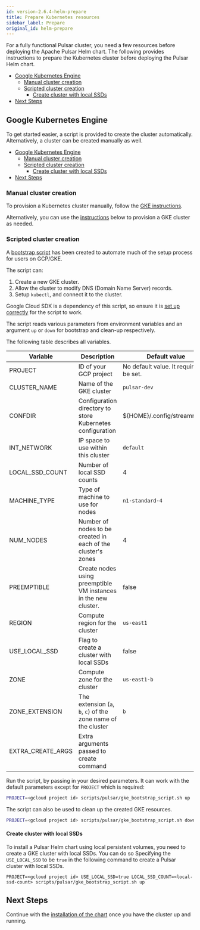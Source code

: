 ```yaml
---
id: version-2.6.4-helm-prepare
title: Prepare Kubernetes resources
sidebar_label: Prepare
original_id: helm-prepare
---
```


For a fully functional Pulsar cluster, you need a few resources before deploying the Apache Pulsar Helm chart. The following provides instructions to prepare the Kubernetes cluster before deploying the Pulsar Helm chart.

- [Google Kubernetes Engine](#google-kubernetes-engine)
  - [Manual cluster creation](#manual-cluster-creation)
  - [Scripted cluster creation](#scripted-cluster-creation)
    - [Create cluster with local SSDs](#create-cluster-with-local-ssds)
- [Next Steps](#next-steps)

## Google Kubernetes Engine

To get started easier, a script is provided to create the cluster automatically. Alternatively, a cluster can be created manually as well.

- [Google Kubernetes Engine](#google-kubernetes-engine)
  - [Manual cluster creation](#manual-cluster-creation)
  - [Scripted cluster creation](#scripted-cluster-creation)
    - [Create cluster with local SSDs](#create-cluster-with-local-ssds)
- [Next Steps](#next-steps)

### Manual cluster creation

To provision a Kubernetes cluster manually, follow the [GKE instructions](https://cloud.google.com/kubernetes-engine/docs/how-to/creating-a-cluster).

Alternatively, you can use the [instructions](#scripted-cluster-creation) below to provision a GKE cluster as needed.

### Scripted cluster creation

A [bootstrap script](https://github.com/streamnative/charts/tree/master/scripts/pulsar/gke_bootstrap_script.sh) has been created to automate much of the setup process for users on GCP/GKE.

The script can:

1. Create a new GKE cluster.
2. Allow the cluster to modify DNS (Domain Name Server) records.
3. Setup `kubectl`, and connect it to the cluster.

Google Cloud SDK is a dependency of this script, so ensure it is [set up correctly](helm-tools.md#connect-to-a-gke-cluster) for the script to work.

The script reads various parameters from environment variables and an argument `up` or `down` for bootstrap and clean-up respectively.

The following table describes all variables.

| **Variable** | **Description** | **Default value** |
| ------------ | --------------- | ----------------- |
| PROJECT      | ID of your GCP project | No default value. It requires to be set. |
| CLUSTER_NAME | Name of the GKE cluster | `pulsar-dev` |
| CONFDIR | Configuration directory to store Kubernetes configuration | ${HOME}/.config/streamnative |
| INT_NETWORK | IP space to use within this cluster | `default` |
| LOCAL_SSD_COUNT | Number of local SSD counts | 4 |
| MACHINE_TYPE | Type of machine to use for nodes | `n1-standard-4` |
| NUM_NODES | Number of nodes to be created in each of the cluster's zones | 4 |
| PREEMPTIBLE | Create nodes using preemptible VM instances in the new cluster. | false |
| REGION | Compute region for the cluster | `us-east1` |
| USE_LOCAL_SSD | Flag to create a cluster with local SSDs | false |
| ZONE | Compute zone for the cluster | `us-east1-b` |
| ZONE_EXTENSION | The extension (`a`, `b`, `c`) of the zone name of the cluster | `b` |
| EXTRA_CREATE_ARGS | Extra arguments passed to create command | |

Run the script, by passing in your desired parameters. It can work with the default parameters except for `PROJECT` which is required:

```bash
PROJECT=<gcloud project id> scripts/pulsar/gke_bootstrap_script.sh up
```

The script can also be used to clean up the created GKE resources.

```bash
PROJECT=<gcloud project id> scripts/pulsar/gke_bootstrap_script.sh down
```

#### Create cluster with local SSDs

To install a Pulsar Helm chart using local persistent volumes, you need to create a GKE cluster with local SSDs. You can do so Specifying the `USE_LOCAL_SSD` to be `true` in the following command to create a Pulsar cluster with local SSDs.

```
PROJECT=<gcloud project id> USE_LOCAL_SSD=true LOCAL_SSD_COUNT=<local-ssd-count> scripts/pulsar/gke_bootstrap_script.sh up
```
## Next Steps

Continue with the [installation of the chart](helm-deploy.md) once you have the cluster up and running.
